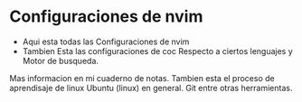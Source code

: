 # Configuraciones de nvim
- Aqui esta todas las Configuraciones de nvim
- Tambien Esta las configuraciones de coc Respecto a ciertos lenguajes y Motor de busqueda.

Mas informacion en mi cuaderno de notas.
Tambien esta el proceso de aprendisaje de linux Ubuntu (linux) en general.
Git entre otras herramientas.
